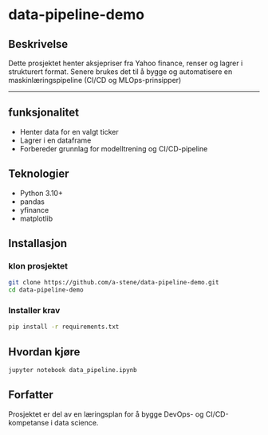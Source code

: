 # data-pipeline-demo

## Beskrivelse
Dette prosjektet henter aksjepriser fra Yahoo finance, renser og lagrer i strukturert format. 
Senere brukes det til å bygge og automatisere en maskinlæringspipeline (CI/CD og MLOps-prinsipper)

--- 
## funksjonalitet
- Henter data for en valgt ticker
- Lagrer i en dataframe
- Forbereder grunnlag for modelltrening og CI/CD-pipeline

## Teknologier
- Python 3.10+
- pandas
- yfinance 
- matplotlib

## Installasjon
### klon prosjektet
```bash
git clone https://github.com/a-stene/data-pipeline-demo.git
cd data-pipeline-demo
```

### Installer krav
```bash
pip install -r requirements.txt
```

## Hvordan kjøre
```bash
jupyter notebook data_pipeline.ipynb
```

## Forfatter
Prosjektet er del av en læringsplan for å bygge DevOps- og CI/CD-kompetanse i data science.